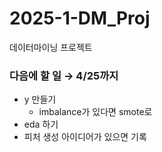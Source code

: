 # 2025-1-DM_Proj
데이터마이닝 프로젝트


### 다음에 할 일 → 4/25까지

- y 만들기
    - imbalance가 있다면 smote로
- eda 하기
- 피처 생성 아이디어가 있으면 기록
